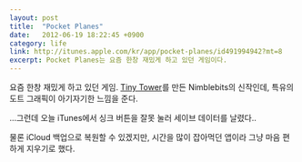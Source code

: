 ```yaml
---
layout: post
title:  "Pocket Planes"
date:   2012-06-19 18:22:45 +0900
category: life
link: http://itunes.apple.com/kr/app/pocket-planes/id491994942?mt=8
excerpt: Pocket Planes는 요즘 한창 재밌게 하고 있던 게임이다.
---
```


요즘 한창 재밌게 하고 있던 게임. [Tiny Tower](http://itunes.apple.com/kr/app/tiny-tower/id422667065?mt=8)를 만든 Nimblebits의 신작인데, 특유의 도트 그래픽이 아기자기한 느낌을 준다.

...그런데 오늘 iTunes에서 싱크 버튼을 잘못 눌러 세이브 데이터를 날렸다..

물론 iCloud 백업으로 복원할 수 있겠지만, 시간을 많이 잡아먹던 앱이라 그냥 마음 편하게 지우기로 했다.

